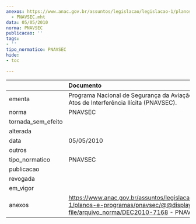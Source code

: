 ```yaml
---
anexos: https://www.anac.gov.br/assuntos/legislacao/legislacao-1/planos-e-programas/pnavsec/@@display-file/arquivo_norma/DEC2010-7168
  - PNAVSEC.mht
data: 05/05/2010
norma: PNAVSEC
publicacao: ''
tags:
- ''
tipo_normatico: PNAVSEC
hide: 
- toc 
 
---
```


|                    | Documento                                                                                                                                   |
|:-------------------|:--------------------------------------------------------------------------------------------------------------------------------------------|
| ementa             | Programa Nacional de Segurança da Aviação Civil Contra Atos de Interferência Ilícita (PNAVSEC).                                             |
| norma              | PNAVSEC                                                                                                                                     |
| tornada_sem_efeito |                                                                                                                                             |
| alterada           |                                                                                                                                             |
| data               | 05/05/2010                                                                                                                                  |
| outros             |                                                                                                                                             |
| tipo_normatico     | PNAVSEC                                                                                                                                     |
| publicacao         |                                                                                                                                             |
| revogada           |                                                                                                                                             |
| em_vigor           |                                                                                                                                             |
| anexos             | https://www.anac.gov.br/assuntos/legislacao/legislacao-1/planos-e-programas/pnavsec/@@display-file/arquivo_norma/DEC2010-7168 - PNAVSEC.mht |
